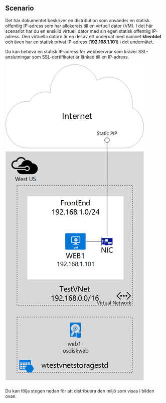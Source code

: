 ## <a name="scenario"></a>Scenario
Det här dokumentet beskriver en distribution som använder en statisk offentlig IP-adress som har allokerats till en virtuell dator (VM). I det här scenariot har du en enskild virtuell dator med sin egen statisk offentlig IP-adress. Den virtuella datorn är en del av ett undernät med namnet **klientdel** och även har en statisk privat IP-adress (**192.168.1.101**) i det undernätet.

Du kan behöva en statisk IP-adress för webbservrar som kräver SSL-anslutningar som SSL-certifikatet är länkad till en IP-adress. 

![BESKRIVNING AV AVBILDNING](./media/virtual-network-deploy-static-pip-scenario-include/figure1.png)

Du kan följa stegen nedan för att distribuera den miljö som visas i bilden ovan.

